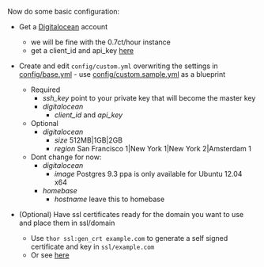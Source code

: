 Now do some basic configuration:

* Get a [Digitalocean](https://www.digitalocean.com) account
  * we will be fine with the 0.7ct/hour instance
  * get a client_id and api_key [here](https://www.digitalocean.com/api_access)
* Create and edit `config/custom.yml` overwriting the settings in [config/base.yml](config/base.yml) - use [config/custom.sample.yml](config/custom.sample.yml) as a blueprint
  * Required
    * *ssh_key* point to your private key that will become the master key
    * *digitalocean*
      * *client_id* and *api_key*
  * Optional
    * *digitalocean*
      * *size* 512MB|1GB|2GB
      * *region* San Francisco 1|New York 1|New York 2|Amsterdam 1
  * Dont change for now:
    * *digitalocean*
      * *image* Postgres 9.3 ppa is only available for Ubuntu 12.04 x64
    * *homebase*
      * *hostname* leave this to homebase

* (Optional) Have ssl certificates ready for the domain you want to use and place them in ssl/domain
  * Use ````thor ssl:gen_crt example.com```` to generate a self signed certificate and key in ````ssl/example.com````
  * Or see [here](https://www.digitalocean.com/community/articles/how-to-create-a-ssl-certificate-on-nginx-for-ubuntu-12-04)
